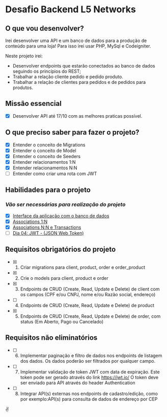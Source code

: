 # Desafio Backend L5 Networks

## O que vou desenvolver?

Irei desenvolver uma API e um banco de dados para a produção de conteúdo para uma loja! Para isso irei usar PHP, MySql e Codeigniter.

Neste projeto irei:

- Desenvolver endpoints que estarão conectados ao banco de dados seguindo os princípios do REST;
- Trabalhar a relação cliente pedido e pedido produto.
- Trabalhar a relação de clientes para pedidos e de pedidos para produtos.

## Missão essencial

- [X] Desenvolver API até 17/10 com as melhores praticas possível.

## O que preciso saber para fazer o projeto?

- [x] Entender o conceito de Migrations
- [x] Entender o conceito de Model
- [x] Entender o conceito de Seeders
- [x] Entender relacionamentos 1:N
- [x] Entender relacionamentos N:N
- [ ] Entender como criar uma rota com JWT

## Habilidades para o projeto

### _Vão ser necessárias para realização do projeto_

- [x] [Interface da aplicação com o banco de dados](https://app.betrybe.com/learn/course/5e938f69-6e32-43b3-9685-c936530fd326/module/94d0e996-1827-4fbc-bc24-c99fb592925b/section/0ca77b1d-4770-4646-8368-167d2305e763/day/0da9bd44-abf6-43d6-96b9-9614274e6c36/lesson/f0806ecc-6ea9-45e1-9c81-b92a60db9b6b)
- [x] [Associations 1:N](https://app.betrybe.com/learn/course/5e938f69-6e32-43b3-9685-c936530fd326/module/94d0e996-1827-4fbc-bc24-c99fb592925b/section/0ca77b1d-4770-4646-8368-167d2305e763/day/94e113d7-6a86-4536-a1d3-08f55f557811/lesson/1f2a47c4-5a3c-411c-89cd-27190966915e)
- [x] [Associations N:N e Transactions](https://app.betrybe.com/learn/course/5e938f69-6e32-43b3-9685-c936530fd326/module/94d0e996-1827-4fbc-bc24-c99fb592925b/section/0ca77b1d-4770-4646-8368-167d2305e763/day/22fa9643-5f27-41f5-943b-2c7cc1c67c01/lesson/be289f53-bd25-4a5f-817e-1770bbf006b4)
- [ ] [Dia 04: JWT - (JSON Web Token)](https://app.betrybe.com/learn/course/5e938f69-6e32-43b3-9685-c936530fd326/module/94d0e996-1827-4fbc-bc24-c99fb592925b/section/0ca77b1d-4770-4646-8368-167d2305e763/day/85fd2ed3-f6cc-4789-8990-7f5fe827422c/lesson/c93a3302-ddd6-4927-8c09-bf5307b5c492)

## Requisitos obrigatórios do projeto

- [x] 1. Criar migrations para client, product, order e order_product
- [x] 2. Crie o models para client, product e order
- [x] 3. Endpoints de CRUD (Create, Read, Update e Delete) de client com os campos (CPF e/ou CNPJ, nome e/ou Razão social, endereço)
- [ ] 4. Endpoints de CRUD (Create, Read, Update e Delete) de product
- [x] 5. Endpoints de CRUD (Create, Read, Update e Delete) de order, com status (Em Aberto, Pago ou Cancelado)

## Requisitos não eliminatórios

- [ ] 6. Implementar paginação e filtro de dados nos endpoints de listagem dos dados. Os dados poderão ser filtrados por qualquer campo.
- [ ] 7.	Implementar validação de token JWT com data de expiração. Este token pode ser gerado através do link https://jwt.io/ 
O token deve ser enviado para API através do header Authentication
- [ ] 8.	Integrar API(s) externas nos endpoints de cadastro/edição, como por exemplo:API(s) para consulta de dados de endereço por CEP


 ✌️
